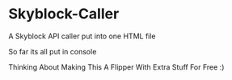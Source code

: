 # Skyblock-Caller

A Skyblock API caller put into one HTML file

So far its all put in console

Thinking About Making This A Flipper With Extra Stuff For Free :)
